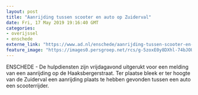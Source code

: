 ```yaml
---
layout: post
title: "Aanrijding tussen scooter en auto op Zuiderval"
date: Fri, 17 May 2019 19:16:40 GMT
categories: 
- overijssel 
- enschede 
externe_link: "https://www.ad.nl/enschede/aanrijding-tussen-scooter-en-auto-op-zuiderval~a980e39b/"
feature_image: "https://images0.persgroep.net/rcs/g-5zoxE0y8DXhl-74bJOUwtXSSA/diocontent/148632305/_fitwidth/400/?appId=21791a8992982cd8da851550a453bd7f&quality=0.7"
---
```


ENSCHEDE - De hulpdiensten zijn vrijdagavond uitgerukt voor een melding van een aanrijding op de Haaksbergerstraat. Ter plaatse bleek er ter hoogte van de Zuiderval een aanrijding plaats te hebben gevonden tussen een auto een scooterrijder.
